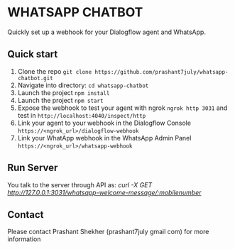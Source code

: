 # WHATSAPP CHATBOT

Quickly set up a webhook for your Dialogflow agent and WhatsApp.

## Quick start

1. Clone the repo `git clone https://github.com/prashant7july/whatsapp-chatbot.git`
1. Navigate into directory: `cd whatsapp-chatbot`
1. Launch the project `npm install`
1. Launch the project `npm start`
1. Expose the webhook to test your agent with ngrok `ngrok http 3031` and test in `http://localhost:4040/inspect/http`
1. Link your agent to your webhook in the Dialogflow Console `https://<ngrok_url>/dialogflow-webhook`
1. Link your WhatApp webhook in the WhatsApp Admin Panel `https://<ngrok_url>/whatsapp-webhook`

## Run Server

You talk to the server through API as: *curl -X GET http://127.0.0.1:3031/whatsapp-welcome-message/:mobilenumber*

## Contact

Please contact Prashant Shekher (prashant7july <at> gmail <dot> com) for more information
